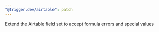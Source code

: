 ```yaml
---
"@trigger.dev/airtable": patch
---
```


Extend the Airtable field set to accept formula errors and special values

